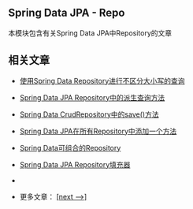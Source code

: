 ## Spring Data JPA - Repo

本模块包含有关Spring Data JPA中Repository的文章

## 相关文章

- [使用Spring Data Repository进行不区分大小写的查询](docs/使用SpringData-Repository进行不区分大小写的查询.md)
- [Spring Data JPA Repository中的派生查询方法](docs/SpringDataJPA-Repository中的派生查询方法.md)
- [Spring Data CrudRepository中的save()方法](docs/SpringData-CrudRepository中的save()方法.md)
- [Spring Data JPA在所有Repository中添加一个方法](docs/SpringData-JPA在所有Repository中添加一个方法.md)
- [Spring Data可组合的Repository](docs/SpringData可组合的Repository.md)
- [Spring Data JPA Repository填充器](docs/SpringData-JPA-Repository填充器.md)
- []()

- 更多文章： [[next -->]](../spring-data-jpa-repo-2/README.md)